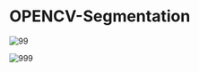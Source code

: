 # OPENCV-Segmentation






![99](https://user-images.githubusercontent.com/98689629/191612708-3e8a8347-09f5-48d1-b91b-e098fee07251.PNG)


![999](https://user-images.githubusercontent.com/98689629/191612734-d3043cd9-fc1c-418d-bc78-3ecab2478806.PNG)











